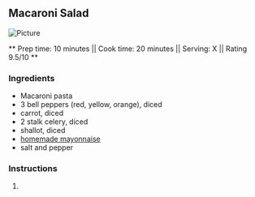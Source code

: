 ## Macaroni Salad

![Picture](../img/Link_to_picture)

** Prep time: 10 minutes || Cook time: 20 minutes || Serving: X || Rating 9.5/10 **

### Ingredients

- Macaroni pasta
- 3 bell peppers (red, yellow, orange), diced
- carrot, diced
- 2 stalk celery, diced
- shallot, diced
- [homemade mayonnaise](../basics/homemade_mayo.md)
- salt and pepper

### Instructions

1. 
